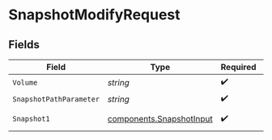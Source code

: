 # SnapshotModifyRequest


## Fields

| Field                                                                | Type                                                                 | Required                                                             | Description                                                          |
| -------------------------------------------------------------------- | -------------------------------------------------------------------- | -------------------------------------------------------------------- | -------------------------------------------------------------------- |
| `Volume`                                                             | *string*                                                             | :heavy_check_mark:                                                   | N/A                                                                  |
| `SnapshotPathParameter`                                              | *string*                                                             | :heavy_check_mark:                                                   | N/A                                                                  |
| `Snapshot1`                                                          | [components.SnapshotInput](../../models/components/snapshotinput.md) | :heavy_check_mark:                                                   | A Snapshot object                                                    |